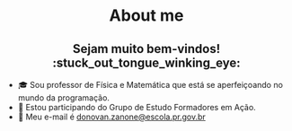 <h1 align="center"> About me </h1> 
<h2 align="center"> Sejam muito bem-vindos! :stuck_out_tongue_winking_eye: </h2>  


- :mortar_board: Sou professor de Física e Matemática que está se aperfeiçoando no mundo da programação.
- :closed_book: Estou participando do Grupo de Estudo Formadores em Ação.
- :email:  Meu e-mail é donovan.zanone@escola.pr.gov.br

<!---
donovanheron/donovanheron is a ✨ special ✨ repository because its `README.md` (this file) appears on your GitHub profile.
You can click the Preview link to take a look at your changes.
--->
